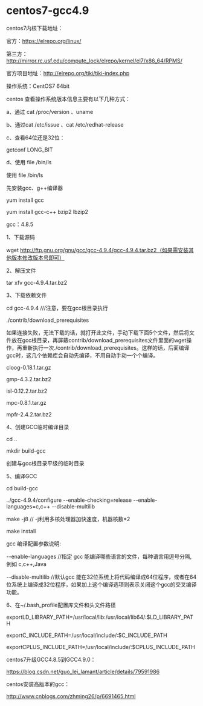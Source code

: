 # centos7-gcc4.9

centos7内核下载地址：

官方：https://elrepo.org/linux/

第三方：http://mirror.rc.usf.edu/compute_lock/elrepo/kernel/el7/x86_64/RPMS/

官方项目地址：http://elrepo.org/tiki/tiki-index.php

操作系统：CentOS7 64bit

centos 查看操作系统版本信息主要有以下几种方式：

a、通过 cat /proc/version 、uname

b、通过cat /etc/issue 、cat /etc/redhat-release

c、查看64位还是32位：

getconf LONG_BIT

d、使用 file /bin/ls

使用 file /bin/ls

先安装gcc、g++编译器

yum install gcc

yum install gcc-c++ bzip2 lbzip2

gcc：4.8.5

1、下载源码

wget http://ftp.gnu.org/gnu/gcc/gcc-4.9.4/gcc-4.9.4.tar.bz2（如果需安装其他版本修改版本号即可）

2、解压文件

tar xfv gcc-4.9.4.tar.bz2

3、下载依赖文件

cd gcc-4.9.4 ///注意，要在gcc根目录执行

./contrib/download_prerequisites

如果连接失败，无法下载的话，就打开此文件，手动下载下面5个文件，然后将文件放在gcc根目录，再屏蔽contrib/download_prerequisites文件里面的wget操作，再重新执行一次./contrib/download_prerequisites。这样的话，后面编译gcc时，这几个依赖库会自动先编译，不用自动手动一个个编译。

cloog-0.18.1.tar.gz

gmp-4.3.2.tar.bz2

isl-0.12.2.tar.bz2

mpc-0.8.1.tar.gz

mpfr-2.4.2.tar.bz2

4、创建GCC临时编译目录

cd ..

mkdir build-gcc

创建与gcc根目录平级的临时目录

5、编译GCC

cd build-gcc


../gcc-4.9.4/configure --enable-checking=release --enable-languages=c,c++ --disable-multilib

make -j8 // -j利用多核处理器加快速度，机器核数*2

make install

 

gcc 编译配置参数说明:

--enable-languages //指定 gcc 能编译哪些语言的文件，每种语言用逗号分隔, 例如 c,c++,Java

--disable-multilib //默认gcc 能在32位系统上将代码编译成64位程序，或者在64位系统上编译成32位程序，如果加上这个编译选项则表示关闭这个gcc的交叉编译功能。

 

6、在~/.bash_profile配置库文件和头文件路径

exportLD_LIBRARY_PATH=/usr/local/lib:/usr/local/lib64/:$LD_LIBRARY_PATH

exportC_INCLUDE_PATH=/usr/local/include/:$C_INCLUDE_PATH

exportCPLUS_INCLUDE_PATH=/usr/local/include/:$CPLUS_INCLUDE_PATH

centos7升级GCC4.8.5到GCC4.9.0：

https://blog.csdn.net/guo_lei_lamant/article/details/79591986

centos安装高版本的gcc：

http://www.cnblogs.com/zhming26/p/6691465.html
